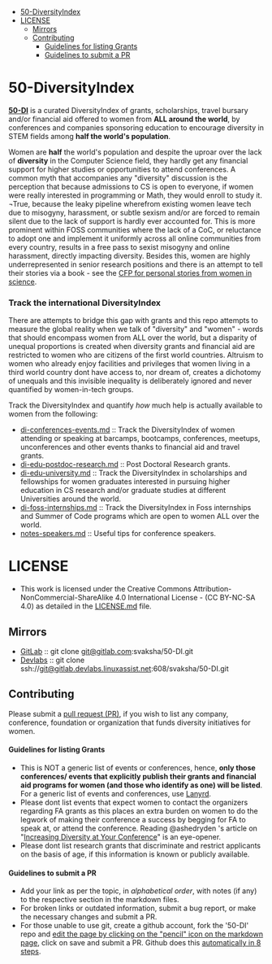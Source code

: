 - [50-DiversityIndex](#50-diversityindex)
- [LICENSE](#license)
   - [Mirrors](#mirrors)
   - [Contributing](#contributing)
      - [Guidelines for listing Grants](#guidelines-for-listing-grants)
      - [Guidelines to submit a PR](#guidelines-to-submit-a-pr)


# 50-DiversityIndex
**[50-DI](http://svaksha.github.io/50-DI)** is a curated DiversityIndex of grants, scholarships, travel bursary and/or financial aid offered to women from __ALL around the world__, by conferences and companies sponsoring education to encourage diversity in STEM fields among __half the world's population__. 

Women are **half** the world's population and despite the uproar over the lack of **diversity** in the Computer Science field, they hardly get any financial support for higher studies or opportunities to attend conferences. A common myth that accompanies any "diversity" discussion is the perception that because admissions to CS is open to everyone, if women were really interested in programming or Math, they would enroll to study it. ¬True, because the leaky pipeline wherefrom existing women leave tech due to misogyny, harassment, or subtle sexism and/or are forced to remain silent due to the lack of support is hardly ever accounted for. This is more prominent within FOSS communities where the lack of a CoC, or reluctance to adopt one and implement it uniformly across all online communities from every country, results in a free pass to sexist misogyny and online harassment, directly impacting diversity. Besides this, women are highly underrepresented in senior research positions and there is an attempt to tell their stories via a book - see the [CFP for personal stories from women in science](http://boundaryvision.com/2014/08/27/call-for-papers-personal-stories-from-women-in-science/).

### Track the international DiversityIndex 
There are attempts to bridge this gap with grants and this repo attempts to measure the global reality when we talk of "diversity" and "women" - words that should encompass women from ALL over the world, but a disparity of unequal proportions is created when diversity grants and financial aid are restricted to women who are citizens of the first world countries. Altruism to women who already enjoy facilities and privileges that women living in a third world country dont have access to, nor dream of, creates a dichotomy of unequals and this invisible inequality is deliberately ignored and never quantified by women-in-tech groups.

Track the DiversityIndex and quantify _how_ much help is actually available to women from the following:

- [di-conferences-events.md](https://github.com/svaksha/50-DI/blob/master/di-conferences-events.md) :: Track the DiversityIndex of women attending or speaking at barcamps, bootcamps, conferences, meetups, unconferences and other events thanks to financial aid and travel grants.
- [di-edu-postdoc-research.md](https://github.com/svaksha/50-DI/blob/master/di-edu-postdoc-research.md) :: Post Doctoral Research grants. 
- [di-edu-university.md](https://github.com/svaksha/50-DI/blob/master/di-edu-university.md) :: Track the DiversityIndex in scholarships and fellowships for women graduates interested in pursuing higher education in CS research and/or graduate studies at different Universities around the world. 
- [di-foss-internships.md](https://github.com/svaksha/50-DI/blob/master/di-foss-internships.md) :: Track the DiversityIndex in Foss internships and Summer of Code programs which are open to women ALL over the world.
- [notes-speakers.md](https://github.com/svaksha/50-DI/blob/master/notes-speakers.md) :: Useful tips for conference speakers.


# LICENSE 
- This work is licensed under the Creative Commons Attribution-NonCommercial-ShareAlike 4.0 International License - (CC BY-NC-SA 4.0) as detailed in the [LICENSE.md](https://github.com/svaksha/50-DI/blob/master/LICENSE.md) file.

## Mirrors
- [GitLab](https://gitlab.com/svaksha/50-DI) :: git clone git@gitlab.com:svaksha/50-DI.git 
- [Devlabs](https://gitlab.devlabs.linuxassist.net/svaksha/50-DI) :: git clone ssh://git@gitlab.devlabs.linuxassist.net:608/svaksha/50-DI.git

## Contributing 
Please submit a [pull request (PR)](https://github.com/svaksha/50-DI/pulls), if you wish to list any company, conference, foundation or organization that funds diversity initiatives for women.

#### Guidelines for listing Grants
- This is NOT a generic list of events or conferences, hence, **only those conferences/ events that explicitly publish their grants and financial aid programs for women (and those who identify as one) will be listed**. For a generic list of events and conferences, use [Lanyrd](http://lanyrd.com/).
- Please dont list events that expect women to contact the organizers regarding FA grants as this places an extra burden on women to do the legwork of making their conference a success by begging for FA to speak at, or attend the conference. Reading @ashedryden 's article on "[Increasing Diversity at Your Conference](http://www.ashedryden.com/blog/increasing-diversity-at-your-conference)" is an eye-opener. 
- Please dont list research grants that discriminate and restrict applicants on the basis of age, if this information is known or publicly available. 

#### Guidelines to submit a PR
- Add your link as per the topic, in _alphabetical order_, with notes (if any) to the respective section in the markdown files.
- For broken links or outdated information, submit a bug report, or make the necessary changes and submit a PR.
- For those unable to use git, create a github account, fork the '50-DI' repo and [edit the page by clicking on the "pencil" icon on the markdown page](https://help.github.com/articles/editing-files-in-your-repository), click on save and submit a PR. Github does this [automatically in 8 steps](https://help.github.com/articles/editing-files-in-another-user-s-repository).

